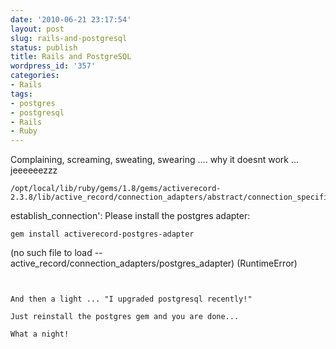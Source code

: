```yaml
---
date: '2010-06-21 23:17:54'
layout: post
slug: rails-and-postgresql
status: publish
title: Rails and PostgreSQL
wordpress_id: '357'
categories:
- Rails
tags:
- postgres
- postgresql
- Rails
- Ruby
---
```


Complaining, screaming, sweating, swearing .... why it doesnt work ... jeeeeeezzz
```
/opt/local/lib/ruby/gems/1.8/gems/activerecord-2.3.8/lib/active_record/connection_adapters/abstract/connection_specification.rb:76:in 
```
establish_connection': Please install the postgres adapter: 
```
gem install activerecord-postgres-adapter
```
 (no such file to load -- active_record/connection_adapters/postgres_adapter) (RuntimeError)
```
  
  
And then a light ... "I upgraded postgresql recently!"  
  
Just reinstall the postgres gem and you are done...  
  
What a night!
